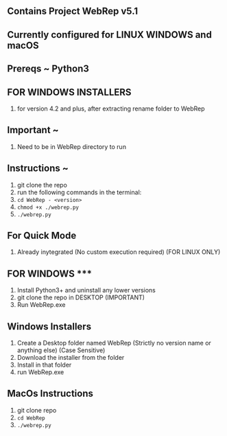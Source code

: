 ## Contains Project WebRep v5.1
## Currently configured for LINUX WINDOWS and macOS

## Prereqs ~ Python3

## FOR WINDOWS INSTALLERS
1. for version 4.2 and plus, after extracting rename folder to WebRep

## Important ~
1. Need to be in WebRep directory to run

## Instructions ~
1. git clone the repo
2. run the following commands in the terminal:
3. ```cd WebRep - <version>```
4. ```chmod +x ./webrep.py```
5. ```./webrep.py```

## For Quick Mode
1. Already inytegrated (No custom execution required) (FOR LINUX ONLY)

## FOR WINDOWS ***
1. Install Python3+ and uninstall any lower versions
2. git clone the repo in DESKTOP (IMPORTANT)
3. Run WebRep.exe

## Windows Installers
1. Create a Desktop folder named WebRep (Strictly no version name or anything else) (Case Sensitive)
2. Download the installer from the folder
3. Install in that folder
4. run WebRep.exe

## MacOs Instructions
1. git clone repo
2. ```cd WebRep```
3. ```./webrep.py```